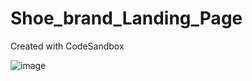 # Shoe_brand_Landing_Page
Created with CodeSandbox

![image](https://github.com/Op-panda/Shoe_brand_Landing_Page/assets/76877421/a1739f44-e13c-48b4-886f-9078427256ae)
